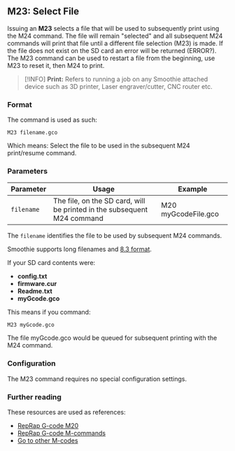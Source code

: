 
## M23: Select File

Issuing an **M23** selects a file that will be used to subsequently print using the M24 command.
The file will remain "selected" and all subsequent M24 commands will print that file until a different file selection (M23) is made.
If the file does not exist on the SD card an error will be returned (ERROR?).
The M23 command can be used to restart a file from the beginning, use M23 to reset it, then M24 to print.

> [!INFO]
> **Print:** Refers to running a job on any Smoothie attached device such as 3D printer, Laser engraver/cutter, CNC router etc.

### Format

The command is used as such:

```
M23 filename.gco
```

Which means: Select the file to be used in the subsequent M24 print/resume command.

### Parameters

| Parameter | Usage | Example |
| --------- | ----- | ------- |
| `filename` | The file, on the SD card, will be printed in the subsequent M24 command | M20 myGcodeFile.gco |

The `filename` identifies the file to be used by subsequent M24 commands.

Smoothie supports long filenames and [8.3 format](https://en.wikipedia.org/wiki/8.3_filename).

If your SD card contents were:
- **config.txt**
- **firmware.cur**
- **Readme.txt**
- **myGcode.gco**

This means if you command:

```
M23 myGcode.gco
```

The file myGcode.gco would be queued for subsequent printing with the M24 command.

### Configuration

The M23 command requires no special configuration settings.

### Further reading

These resources are used as references:
- [RepRap G-code M20](http://reprap.org/wiki/G-code#M20:_List_SD_card)
- [RepRap G-code M-commands](http://reprap.org/wiki/G-code#M-commands)
- [Go to other M-codes](supported-g-codes)
